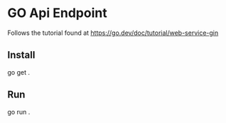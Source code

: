 # GO Api Endpoint

Follows the tutorial found at https://go.dev/doc/tutorial/web-service-gin

## Install 

go get .

## Run 

go run .

